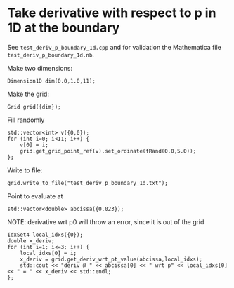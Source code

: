 # Take derivative with respect to p in 1D at the boundary

See `test_deriv_p_boundary_1d.cpp` and for validation the Mathematica file `test_deriv_p_boundary_1d.nb`.

Make two dimensions:
```
Dimension1D dim(0.0,1.0,11);
```

Make the grid:
```
Grid grid({dim});
```

Fill randomly
```
std::vector<int> v({0,0});
for (int i=0; i<11; i++) {
	v[0] = i;
	grid.get_grid_point_ref(v).set_ordinate(fRand(0.0,5.0));
};
```

Write to file:
```
grid.write_to_file("test_deriv_p_boundary_1d.txt");
```

Point to evaluate at
```
std::vector<double> abcissa({0.023});
```

NOTE: derivative wrt p0 will throw an error, since it is out of the grid
```
IdxSet4 local_idxs({0});
double x_deriv;
for (int i=1; i<=3; i++) {
	local_idxs[0] = i;
	x_deriv = grid.get_deriv_wrt_pt_value(abcissa,local_idxs);
	std::cout << "deriv @ " << abcissa[0] << " wrt p" << local_idxs[0] << " = " << x_deriv << std::endl;
};
```
